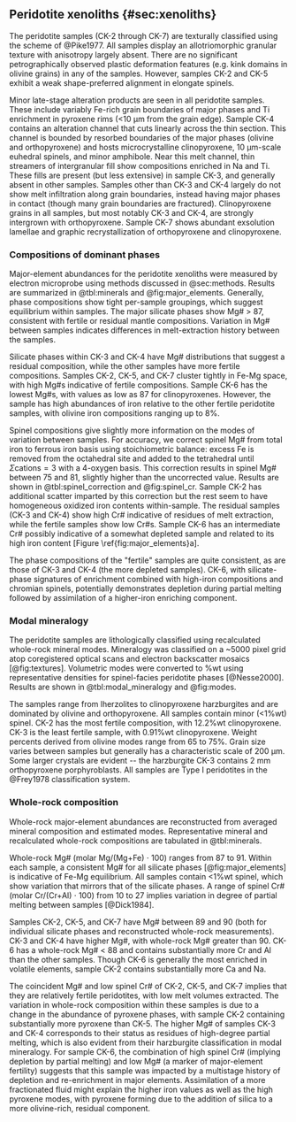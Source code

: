 
<!--[[minerals]]-->
<!--[[lava_minerals]]--
<!--[[major_elements]]-->

## Peridotite xenoliths {#sec:xenoliths}
<!--[[textures]]-->

<!--[[sample_petrography]]-->
<!--[[microscope-images]]-->

The peridotite samples (CK-2 through CK-7) are texturally classified using
the scheme of @Pike1977. All samples display an allotriomorphic granular
texture with anisotropy largely absent. There are
no significant petrographically observed plastic deformation features
(e.g. kink domains in olivine grains) in any of the samples. However,
samples CK-2 and CK-5 exhibit a weak shape-preferred alignment in elongate
spinels.

Minor late-stage alteration products are seen in all peridotite samples.
These include variably Fe-rich grain boundaries of major phases and Ti
enrichment in pyroxene rims (<10 µm from the grain
edge). Sample CK-4 contains an alteration channel that cuts linearly
across the thin section. This channel is bounded by resorbed boundaries
of the major phases (olivine and orthopyroxene) and hosts
microcrystalline clinopyroxene, 10 µm-scale euhedral spinels,
and minor amphibole. Near this melt channel, thin streamers of
intergranular fill show compositions enriched in Na and Ti. These
fills are present (but less extensive) in sample CK-3, and
generally absent in other samples. Samples other than CK-3 and CK-4
largely do not show melt infiltration along grain boundaries, instead
having major phases in contact (though many grain boundaries are fractured).
Clinopyroxene grains in all samples, but most notably CK-3 and CK-4,
are strongly intergrown with orthopyroxene.
Sample CK-7 shows abundant exsolution lamellae and graphic recrystallization of
orthopyroxene and clinopyroxene.

### Compositions of dominant phases

Major-element abundances for the peridotite xenoliths were measured
by electron microprobe using methods discussed in @sec:methods. Results
are summarized in @tbl:minerals and @fig:major_elements. Generally, phase compositions
show tight per-sample groupings, which suggest equilibrium within
samples.  The major silicate phases show Mg# > 87, consistent with
fertile or residual mantle compositions. Variation in Mg\#
between samples indicates differences in melt-extraction history between
the samples.

Silicate phases within CK-3 and CK-4 have Mg\#
distributions that suggest a residual composition, while the other
samples have more fertile compositions.
Samples CK-2, CK-5, and CK-7 cluster tightly in Fe-Mg space, with high
Mg\#s indicative of fertile compositions. Sample CK-6 has the lowest
Mg\#s, with values as low as 87 for clinopyroxenes. However, the sample
has high abundances of iron relative to the other fertile
peridotite samples, with olivine iron compositions ranging up to 8\%.

Spinel compositions give slightly more information on the modes of variation
between samples. For accuracy, we correct spinel Mg\# from total iron to ferrous iron basis using stoichiometric
balance: excess Fe is removed from the octahedral site and added to the tetrahedral
until $\Sigma \textrm{cations} = 3$ with a 4-oxygen basis. This correction results
in spinel Mg\# between 75 and 81, slightly higher than the uncorrected value.
Results are shown in @tbl:spinel_correction and @fig:spinel_cr.
Sample CK-2 has additional scatter imparted by this correction but the
rest seem to have homogeneous oxidized iron contents within-sample.
The residual samples (CK-3 and CK-4) show high Cr\# indicative of residues
of melt extraction, while the fertile samples show low Cr\#s. Sample CK-6 has an
intermediate Cr\# possibly indicative of a somewhat depleted sample and
related to its high iron content [Figure \ref{fig:major_elements}a].

The phase compositions of the "fertile" samples are quite consistent,
as are those of CK-3 and CK-4 (the more depleted samples). CK-6, with
silicate-phase signatures of enrichment combined with high-iron
compositions and chromian spinels, potentially demonstrates depletion
during partial melting followed by assimilation of a higher-iron enriching component.

### Modal mineralogy
<!--[[modes]]-->

The peridotite samples are lithologically classified using
recalculated whole-rock mineral modes.
Mineralogy was classified on a ~5000 pixel grid atop
coregistered optical scans and electron
backscatter mosaics [@fig:textures]. Volumetric modes were converted
to %wt using representative densities for spinel-facies
peridotite phases [@Nesse2000]. Results are shown in
@tbl:modal_mineralogy and @fig:modes.

The samples range from lherzolites to clinopyroxene
harzburgites and are dominated by olivine and orthopyroxene. All samples
contain minor (<1%wt) spinel. CK-2 has the most fertile
composition, with 12.2%wt clinopyroxene. CK-3 is the least
fertile sample, with 0.91%wt clinopyroxene. Weight percents derived from
olivine modes range from 65 to 75%. Grain size varies between samples but
generally has a characteristic scale of 200 µm. Some larger crystals are
evident -- the
harzburgite CK-3 contains 2 mm orthopyroxene
porphyroblasts. All samples are Type I peridotites in the @Frey1978
classification system.

### Whole-rock composition

Whole-rock major-element abundances are
reconstructed from averaged mineral composition and estimated modes.
Representative mineral and recalculated whole-rock compositions are
tabulated in @tbl:minerals.

Whole-rock Mg\# (molar Mg/(Mg+Fe) $\cdot$ 100) ranges from 87 to 91. Within each
sample, a consistent Mg\# for all silicate phases [@fig:major_elements] is indicative of Fe-Mg
equilibrium. All samples contain <1%wt spinel, which show
variation that mirrors that of the silicate phases. A range of
spinel Cr\# (molar Cr/(Cr+Al) $\cdot{}$ 100) from 10 to 27
implies variation in degree of partial melting between samples
[@Dick1984].

Samples CK-2, CK-5, and CK-7 have Mg# between 89 and 90 (both for individual
silicate phases and reconstructed whole-rock measurements). CK-3 and
CK-4 have higher Mg#, with whole-rock Mg# greater than 90. CK-6 has a
whole-rock Mg# < 88 and contains substantially
more Cr and Al than the other samples. Though CK-6 is generally the most
enriched in volatile elements, sample CK-2 contains
substantially more Ca and Na.

The coincident Mg# and low spinel Cr# of CK-2, CK-5, and CK-7 implies that they are
relatively fertile peridotites, with low melt volumes extracted.
The variation in whole-rock composition within these samples is due to a
change in the abundance of pyroxene phases, with sample CK-2 containing
substantially more pyroxene than CK-5.
The higher Mg# of samples CK-3 and CK-4 corresponds to their status as
residues of high-degree partial melting, which is also evident from their harzburgite
classification in modal mineralogy. For sample CK-6, the combination of high spinel Cr#
(implying depletion by partial melting) and low Mg# (a marker of
major-element fertility) suggests that this sample was impacted by a
multistage history of depletion and re-enrichment in major elements.
Assimilation of a more fractionated fluid might explain the higher iron
values as well as the high pyroxene modes, with pyroxene forming due to
the addition of silica to a more olivine-rich, residual component.

<!--[[whole_rock_major]]-->

<!--[[spinel_cr]]-->

<!--[[cpx_profile]]-->

<!--[[trace_elements]]-->
<!--[[spinel_correction]]-->

